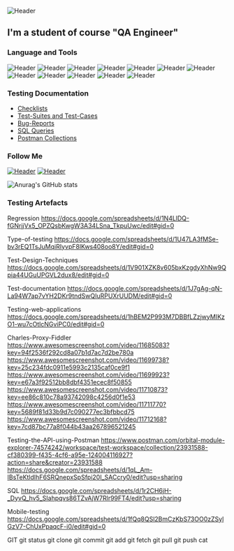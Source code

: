 ![Header](https://img.shields.io/badge/VITALINABELOVA-090909?style=for-the-badge&logo=charlesproxy&logoColor=8cc4d7)
## I'm a student of course "QA Engineer" 
### Language and Tools
![Header](https://img.shields.io/badge/Jira-090909?style=for-the-badge&logo=jira&logoColor=136be1)
![Header](https://img.shields.io/badge/Postman-090909?style=for-the-badge&logo=postman&logoColor=f76935)
![Header](https://img.shields.io/badge/Swagger-090909?style=for-the-badge&logo=swagger&logoColor=7ede2b)
![Header](https://img.shields.io/badge/Github-090909?style=for-the-badge&logo=github&logoColor=8cc4d7)
![Header](https://img.shields.io/badge/Figma-090909?style=for-the-badge&logo=figma&logoColor=7d5fa6)
![Header](https://img.shields.io/badge/MySQL-090909?style=for-the-badge&logo=mysql&logoColor=00618a)
![Header](https://img.shields.io/badge/DevTools-090909?style=for-the-badge&logo=googlechrome&logoColor=2674f2)
![Header](https://img.shields.io/badge/AndroidStudio-090909?style=for-the-badge&logo=androidstudio&logoColor=3ad07d)
![Header](https://img.shields.io/badge/Fiddler-090909?style=for-the-badge&logo=fiddler&logoColor=8cc4d7)
![Header](https://img.shields.io/badge/CharlesProxy-090909?style=for-the-badge&logo=charlesproxy&logoColor=8cc4d7)
![Header](https://img.shields.io/badge/Qase-090909?style=for-the-badge&logo=charlesproxy&logoColor=8cc4d7)
![Header](https://img.shields.io/badge/1C-090909?style=for-the-badge&logo=charlesproxy&logoColor=8cc4d7)

### Testing Documentation

- [Checklists](https://github.com/artichokeee/checklist)
- [Test-Suites and Test-Cases](https://github.com/artichokeee/test-cases)
- [Bug-Reports](https://github.com/artichokeee/bug-reports)
- [SQL Queries](https://github.com/artichokeee/SQL)
- [Postman Collections](https://github.com/artichokeee/postman)

### Follow Me
[![Header](https://img.shields.io/badge/Instagram-090909?style=for-the-badge&logo=instagram&logoColor=9939a3)](https://www.instagram.com/vitalinadubenok/)
[![Header](https://img.shields.io/badge/Linkedin-090909?style=for-the-badge&logo=linkedin&logoColor=0073b1)](https://https://www.linkedin.com/in/виталина-белова-1bb097ab/)

![Anurag's GitHub stats](https://github-readme-stats.vercel.app/api?username=vvitalina&show_icons=true&theme=radical)

### Testing Artefacts

Regression https://docs.google.com/spreadsheets/d/1N4LlDQ-fGNrjjVx5_OPZQsbKwgW3A34LSna_TkpuUwc/edit#gid=0

Type-of-testing https://docs.google.com/spreadsheets/d/1U47LA3fMSe-bv3rEQ1TsJuMqiRIyvpF8lKws408oo8Y/edit#gid=0

Test-Design-Techniques https://docs.google.com/spreadsheets/d/1V901XZK8v605bxKzgdyXhNw9Qpia44UGuUPGVL2dux8/edit#gid=0

Test-documentation https://docs.google.com/spreadsheets/d/1J7gAg-qN-La94W7ap7vYH2DKr9tndSwQIuRPUXrUUDM/edit#gid=0

Testing-web-applications https://docs.google.com/spreadsheets/d/1hBEM2P993M7DBBfLZzjwyMIKzO1-wu7cOtlcNGviPC0/edit#gid=0

Charles-Proxy-Fiddler https://www.awesomescreenshot.com/video/11685083?key=94f2536f292cd8a07b1d7ac7d2be780a 
https://www.awesomescreenshot.com/video/11699738?key=25c234fdc0911e5993c2135caf0ce9f1 
https://www.awesomescreenshot.com/video/11699923?key=e67a3f92512bb8dbf4351ecec8f50855
https://www.awesomescreenshot.com/video/11710873?key=ee86c810c78a93742098c4256d0f1e53
https://www.awesomescreenshot.com/video/11711770?key=5689f81d33b9d7c090277ec3bfbbcd75
https://www.awesomescreenshot.com/video/11712168?key=7cd87bc77a8f044b43aa267896521245

Testing-the-API-using-Postman https://www.postman.com/orbital-module-explorer-74574242/workspace/test-workspace/collection/23931588-cf380399-f435-4cf6-a95e-124004116927?action=share&creator=23931588
https://docs.google.com/spreadsheets/d/1qL_Am-IBsTeKtldIhF6SRQnepxSpSfpi20I_SACcry0/edit?usp=sharing

SQL https://docs.google.com/spreadsheets/d/1r2CH6jH-_DyvQ_hv5_SIahpqvs86TZvAjW7Rlr99FT4/edit?usp=sharing

Mobile-testing https://docs.google.com/spreadsheets/d/1fQq8QSl2BmCzKbS73OO0zZSylGzV7-ChUxPpaqcF-i0/edit#gid=0

GIT
git status
git clone
git commit
git add
git fetch
git pull
git push
cat
